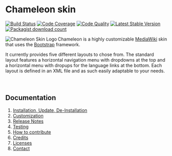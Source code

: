 # Chameleon skin
[![Build Status](https://travis-ci.org/cmln/chameleon.svg?branch=master)](https://travis-ci.org/cmln/chameleon)
[![Code Coverage](https://scrutinizer-ci.com/g/cmln/chameleon/badges/coverage.png?b=master)](https://scrutinizer-ci.com/g/cmln/chameleon/?branch=master)
[![Code Quality](https://scrutinizer-ci.com/g/cmln/chameleon/badges/quality-score.png?b=master)](https://scrutinizer-ci.com/g/cmln/chameleon/?branch=master)
[![Latest Stable Version](https://poser.pugx.org/mediawiki/chameleon-skin/version.png)](https://packagist.org/packages/mediawiki/chameleon-skin)
[![Packagist download count](https://poser.pugx.org/mediawiki/chameleon-skin/d/total.png)](https://packagist.org/packages/mediawiki/chameleon-skin)

<img src='https://upload.wikimedia.org/wikipedia/mediawiki/thumb/3/31/Chameleon.svg/220px-Chameleon.svg.png' style='float:left;' align="left" title='Chameleon Skin Logo'>

Chameleon is a highly customizable [MediaWiki][mw] skin that uses the
[Bootstrap][twbs] framework.

It currently provides five different layouts to chose from. The standard layout
features a horizontal navigation menu with dropdowns at the top and a horizontal
menu with dropups for the language links at the bottom. Each layout is defined
in an XML file and as such easily adaptable to your needs.
<br/>
<br/>
<br/>

## Documentation
1. [Installation, Update, De-Installation](docs/installation.md)
2. [Customization](docs/customization.md)
3. [Release Notes](docs/release-notes.md)
4. [Testing](docs/testing.md)
5. [How to contribute](docs/contribute.md)
6. [Credits](docs/credits.md)
7. [Licenses](docs/licenses.md)
8. [Contact](docs/contact.md)

[mw]: https://www.mediawiki.org
[mw-chameleon]: https://www.mediawiki.org/wiki/Skin:Chameleon
[mw-chameleon-talk]: https://www.mediawiki.org/wiki/Skin_talk:Chameleon
[composer]: https://getcomposer.org/
[twbs]: http://getbootstrap.com/
[license]: https://www.gnu.org/copyleft/gpl.html
